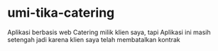 # umi-tika-catering
Aplikasi berbasis web Catering milik klien saya, tapi Aplikasi ini masih setengah jadi karena klien saya telah membatalkan kontrak
